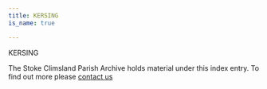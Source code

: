 ```yaml
---
title: KERSING
is_name: true

---
```


KERSING


The Stoke Climsland Parish Archive holds material under this index entry. To find out more please [contact us](/contact/)
